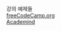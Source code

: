 

강의 예제들 <br/>
[freeCodeCamp.org](https://www.youtube.com/c/Freecodecamp) <br/>
[Academind](https://www.youtube.com/c/Academind) <br/>

